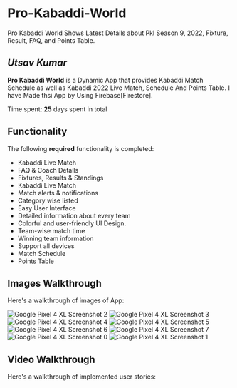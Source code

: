 # Pro-Kabaddi-World
Pro Kabaddi World Shows Latest Details about Pkl Season 9, 2022, Fixture, Result, FAQ, and Points Table.

## *Utsav Kumar*

**Pro Kabaddi World** is a Dynamic App that provides Kabaddi Match Schedule as well as Kabaddi 2022 Live Match, Schedule And Points Table. I have Made thsi App by Using Firebase[Firestore].

Time spent: **25** days spent in total

## Functionality 

The following **required** functionality is completed:

- Kabaddi Live Match
- FAQ & Coach Details
- Fixtures, Results & Standings
- Kabaddi Live Match
- Match alerts & notifications
- Category wise listed
- Easy User Interface
- Detailed information about every team
- Colorful and user-friendly UI Design.
- Team-wise match time
- Winning team information
- Support all devices
- Match Schedule
- Points Table

## Images Walkthrough


Here's a walkthrough of images of App:

![Google Pixel 4 XL Screenshot 2](https://user-images.githubusercontent.com/106907207/193517700-295d61bb-380b-4493-94f0-4d8fe172090e.png)
![Google Pixel 4 XL Screenshot 3](https://user-images.githubusercontent.com/106907207/193517827-d170ef15-7749-40c0-9963-cee51f0fb36f.png)
![Google Pixel 4 XL Screenshot 4](https://user-images.githubusercontent.com/106907207/193517870-459f8ddf-ab52-450b-aa7b-d29b1db9c748.png)
![Google Pixel 4 XL Screenshot 5](https://user-images.githubusercontent.com/106907207/193517913-70aeb004-d046-4816-9023-57f324f474db.png)
![Google Pixel 4 XL Screenshot 6](https://user-images.githubusercontent.com/106907207/193517950-2e468248-afe6-4fd1-a90a-684a826417fb.png)
![Google Pixel 4 XL Screenshot 7](https://user-images.githubusercontent.com/106907207/193517969-dc271778-259d-4414-a5e3-546ffb932499.png)
![Google Pixel 4 XL Screenshot 0](https://user-images.githubusercontent.com/106907207/193518004-8cbf827c-ee3b-4f34-8587-57f9079a46d2.png)
![Google Pixel 4 XL Screenshot 1](https://user-images.githubusercontent.com/106907207/193518028-68e414ed-a5d0-4bc8-9269-c9e5b9219131.png)

## Video Walkthrough

Here's a walkthrough of implemented user stories:

